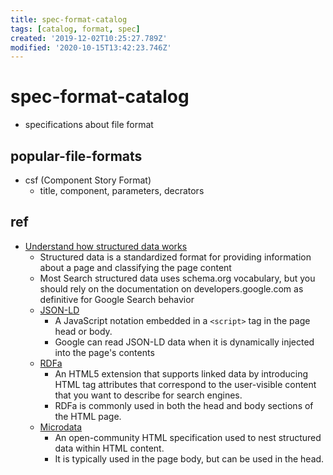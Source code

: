 ```yaml
---
title: spec-format-catalog
tags: [catalog, format, spec]
created: '2019-12-02T10:25:27.789Z'
modified: '2020-10-15T13:42:23.746Z'
---
```


# spec-format-catalog

- specifications about file format  

## popular-file-formats

- csf (Component Story Format)
  - title, component, parameters, decrators

## ref

- [Understand how structured data works](https://developers.google.com/search/docs/guides/intro-structured-data)
  - Structured data is a standardized format for providing information about a page and classifying the page content
  - Most Search structured data uses schema.org vocabulary, but you should rely on the documentation on developers.google.com as definitive for Google Search behavior
  - [JSON-LD](http://json-ld.org/)
    - A JavaScript notation embedded in a `<script>` tag in the page head or body. 
    - Google can read JSON-LD data when it is dynamically injected into the page's contents
  - [RDFa](https://rdfa.info/)
    - An HTML5 extension that supports linked data by introducing HTML tag attributes that correspond to the user-visible content that you want to describe for search engines. 
    - RDFa is commonly used in both the head and body sections of the HTML page.
  - [Microdata](https://www.w3.org/TR/microdata/)
    - An open-community HTML specification used to nest structured data within HTML content. 
    - It is typically used in the page body, but can be used in the head.
